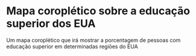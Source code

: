 # Mapa coroplético sobre a educação superior dos EUA
Um mapa coroplético que irá mostrar a porcentagem de pessoas com educação superior em determinadas regiões do EUA
